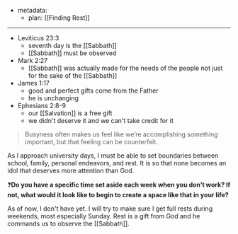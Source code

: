 - metadata:
	- plan: [[Finding Rest]]

---

- Leviticus 23:3
	- seventh day is the [[Sabbath]] 
	- [[Sabbath]] must be observed
- Mark 2:27
	- [[Sabbath]] was actually made for the needs of the people not just for the sake of the [[Sabbath]]
- James 1:17
	- good and perfect gifts come from the Father
	- he is unchanging 
- Ephesians 2:8-9
	- our [[Salvation]] is a free gift
	- we didn't deserve it and we can't take credit for it

>Busyness often makes us feel like we’re accomplishing something important, but that feeling can be counterfeit.

As I approach university days, I must be able to set boundaries between school, family, personal endeavors, and rest. It is so that none becomes an idol that deserves more attention than God.

❓**Do you have a specific time set aside each week when you don’t work? If not, what would it look like to begin to create a space like that in your life?**

As of now, I don't have yet. I will try to make sure I get full rests during weekends, most especially Sunday. Rest is a gift from God and he commands us to observe the [[Sabbath]].